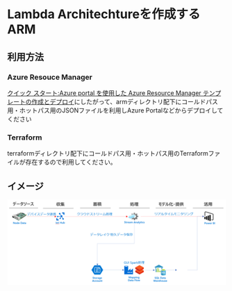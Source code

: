 # Lambda Architechtureを作成するARM
## 利用方法
### Azure Resouce Manager
[クイック スタート:Azure portal を使用した Azure Resource Manager テンプレートの作成とデプロイ](https://docs.microsoft.com/ja-jp/azure/azure-resource-manager/templates/quickstart-create-templates-use-the-portal)にしたがって、armディレクトリ配下にコールドパス用・ホットパス用のJSONファイルを利用しAzure Portalなどからデプロイしてください

### Terraform
terraformディレクトリ配下にコールドパス用・ホットパス用のTerraformファイルが存在するので利用してください。

## イメージ
![](media/architechture.png)
